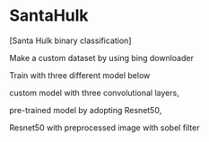 # SantaHulk
[Santa Hulk binary classification]

Make a custom dataset by using bing downloader

Train with three different model below

custom model with three convolutional layers, 

pre-trained model by adopting Resnet50,

Resnet50 with preprocessed image with sobel filter
